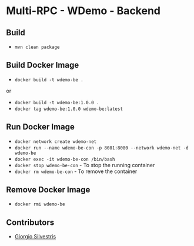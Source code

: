 # Multi-RPC - WDemo - Backend

## Build

- `mvn clean package`

## Build Docker Image

- `docker build -t wdemo-be .`

or

- `docker build -t wdemo-be:1.0.0 .`
- `docker tag wdemo-be:1.0.0 wdemo-be:latest`

## Run Docker Image

- `docker network create wdemo-net`
- `docker run --name wdemo-be-con -p 8081:8080 --network wdemo-net -d wdemo-be`
- `docker exec -it wdemo-be-con /bin/bash`
- `docker stop wdemo-be-con` - To stop the running container
- `docker rm wdemo-be-con` - To remove the container

## Remove Docker Image

- `docker rmi wdemo-be`

## Contributors

* [Giorgio Silvestris](https://github.com/giosil)
